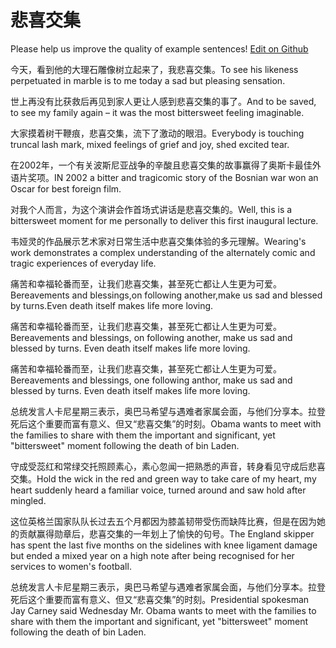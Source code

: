 # 悲喜交集

Please help us improve the quality of example sentences! [Edit on Github](https://github.com/jiyushe/jiyu-example-sentence-source/blob/main/chinese/beixijiaoji.md)

<p><span class="chinese">今天，看到他的大理石雕像树立起来了，我悲喜交集。</span><span class="english">To see his likeness perpetuated in marble is to me today a sad but pleasing sensation.</span></p>

<p><span class="chinese">世上再没有比获救后再见到家人更让人感到悲喜交集的事了。</span><span class="english">And to be saved, to see my family again – it was the most bittersweet feeling imaginable.</span></p>

<p><span class="chinese">大家摸着树干鞭痕，悲喜交集，流下了激动的眼泪。</span><span class="english">Everybody is touching truncal lash mark, mixed feelings of grief and joy, shed excited tear.</span></p>

<p><span class="chinese">在2002年，一个有关波斯尼亚战争的辛酸且悲喜交集的故事赢得了奥斯卡最佳外语片奖项。</span><span class="english">IN 2002 a bitter and tragicomic story of the Bosnian war won an Oscar for best foreign film.</span></p>

<p><span class="chinese">对我个人而言，为这个演讲会作首场式讲话是悲喜交集的。</span><span class="english">Well, this is a bittersweet moment for me personally to deliver this first inaugural lecture.</span></p>

<p><span class="chinese">韦娅灵的作品展示艺术家对日常生活中悲喜交集体验的多元理解。</span><span class="english">Wearing's work demonstrates a complex understanding of the alternately comic and tragic experiences of everyday life.</span></p>

<p><span class="chinese">痛苦和幸福轮番而至，让我们悲喜交集，甚至死亡都让人生更为可爱。</span><span class="english">Bereavements and blessings,on following another,make us sad and blessed by turns.Even death itself makes life more loving.</span></p>

<p><span class="chinese">痛苦和幸福轮番而至，让我们悲喜交集，甚至死亡都让人生更为可爱。</span><span class="english">Bereavements and blessings, on following another, make us sad and blessed by turns. Even death itself makes life more loving.</span></p>

<p><span class="chinese">痛苦和幸福轮番而至，让我们悲喜交集，甚至死亡都让人生更为可爱。</span><span class="english">Bereavements and blessings, one following anthor, make us sad and blessed by turns. Even death itself makes life more loving.</span></p>

<p><span class="chinese">总统发言人卡尼星期三表示，奥巴马希望与遇难者家属会面，与他们分享本。拉登死后这个重要而富有意义、但又“悲喜交集”的时刻。</span><span class="english">Obama wants to meet with the families to share with them the important and significant, yet "bittersweet" moment following the death of bin Laden.</span></p>

<p><span class="chinese">守成受蕊红和常绿交托照顾素心，素心忽闻一把熟悉的声音，转身看见守成后悲喜交集。</span><span class="english">Hold the wick in the red and green way to take care of my heart, my heart suddenly heard a familiar voice, turned around and saw hold after mingled.</span></p>

<p><span class="chinese">这位英格兰国家队队长过去五个月都因为膝盖韧带受伤而缺阵比赛，但是在因为她的贡献赢得勋章后，悲喜交集的一年划上了愉快的句号。</span><span class="english">The England skipper has spent the last five months on the sidelines with knee ligament damage but ended a mixed year on a high note after being recognised for her services to women's football.</span></p>

<p><span class="chinese">总统发言人卡尼星期三表示，奥巴马希望与遇难者家属会面，与他们分享本。拉登死后这个重要而富有意义、但又“悲喜交集”的时刻。</span><span class="english">Presidential spokesman Jay Carney said Wednesday Mr. Obama wants to meet with the families to share with them the important and significant, yet "bittersweet" moment following the death of bin Laden.</span></p>

